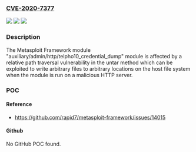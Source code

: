 ### [CVE-2020-7377](https://cve.mitre.org/cgi-bin/cvename.cgi?name=CVE-2020-7377)
![](https://img.shields.io/static/v1?label=Product&message=Metasploit%20Framework&color=blue)
![](https://img.shields.io/static/v1?label=Version&message=4.12.40%3E%3D%204.12.40%20&color=brighgreen)
![](https://img.shields.io/static/v1?label=Vulnerability&message=CWE-23%20Relative%20Path%20Traversal&color=brighgreen)

### Description

The Metasploit Framework module "auxiliary/admin/http/telpho10_credential_dump" module is affected by a relative path traversal vulnerability in the untar method which can be exploited to write arbitrary files to arbitrary locations on the host file system when the module is run on a malicious HTTP server.

### POC

#### Reference
- https://github.com/rapid7/metasploit-framework/issues/14015

#### Github
No GitHub POC found.

